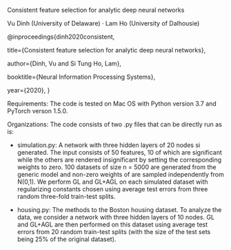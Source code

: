 Consistent feature selection for analytic deep neural networks

Vu Dinh (University of Delaware) · Lam Ho (University of Dalhousie)

@inproceedings{dinh2020consistent,
  
  title={Consistent feature selection for analytic deep neural networks},
  
  author={Dinh, Vu and Si Tung Ho, Lam},
  
  booktitle={Neural Information Processing Systems},
  
  year={2020},
}

Requirements: The code is tested on Mac OS with Python version 3.7 and PyTorch verson 1.5.0.  

Organizations: The code consists of two .py files that can be directly run as is:
  
  - simulation.py: A network with three hidden layers of 20 nodes si generated. The input consists of 50 features, 10 of which are significant while the others are rendered insignificant by setting the corresponding weights to zero. 100 datasets of size n = 5000 are generated from the generic model and non-zero weights of are sampled independently from N(0,1). We perform GL and GL+AGL on each simulated dataset with regularizing constants chosen using average test errors from three random three-fold train-test splits.
  
  - housing.py: The methods to the Boston housing dataset. To analyze the data, we consider a network with three hidden layers of 10 nodes. GL and GL+AGL are then performed on this dataset using average test errors from 20 random train-test splits (with the size of the test sets being 25% of the original dataset).
  
